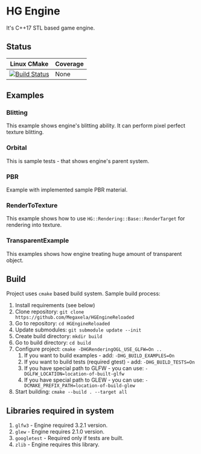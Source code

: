 # HG Engine
It's C++17 STL based game engine.

## Status
|Linux CMake|Coverage|
|-----------|--------|
|[![Build Status](https://dev.azure.com/xelamegaxela/xelamegaxela/_apis/build/status/Megaxela.HGEngineReloaded?branchName=master)](https://dev.azure.com/xelamegaxela/xelamegaxela/_build/latest?definitionId=1?branchName=master)|None|

## Examples

### Blitting
This example shows engine's blitting ability. It can perform pixel perfect
texture blitting.

### Orbital
This is sample tests - that shows engine's parent system.

### PBR
Example with implemented sample PBR material.

### RenderToTexture
This example shows how to use `HG::Rendering::Base::RenderTarget` for rendering
into texture.

### TransparentExample
This examples shows how engine treating huge amount of transparent object.

## Build
Project uses `cmake` based build system. Sample build process:

1. Install requirements (see below)
1. Clone repository: `git clone https://github.com/Megaxela/HGEngineReloaded`
1. Go to repository: `cd HGEngineReloaded`
1. Update submodules: `git submodule update --init`
1. Create build directory: `mkdir build`
1. Go to build directory: `cd build`
1. Configure project: `cmake -DHGRenderingOGL_USE_GLFW=On ..`
    1. If you want to build examples - add: `-DHG_BUILD_EXAMPLES=On`
    1. If you want to build tests (required gtest) - add: `-DHG_BUILD_TESTS=On`
    1. If you have special path to GLFW - you can use: `-DGLFW_LOCATION=location-of-built-glfw`
    1. If you have special path to GLEW - you can use: `-DCMAKE_PREFIX_PATH=location-of-build-glew`
1. Start building: `cmake --build . --target all`

## Libraries required in system
1. `glfw3` - Engine required 3.2.1 version. 
1. `glew` - Engine requires 2.1.0 version.
1. `googletest` - Required only if tests are built.
1. `zlib` - Engine requires this library.